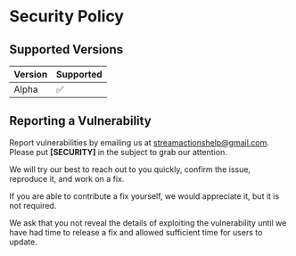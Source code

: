 # Security Policy

## Supported Versions

| Version | Supported          |
| ------- | ------------------ |
| Alpha   | :white_check_mark: |

## Reporting a Vulnerability

Report vulnerabilities by emailing us at [streamactionshelp@gmail.com](mailto:streamactionshelp@gmail.com?subject=%5BSECURITY%5D). Please put **[SECURITY]** in the subject to grab our attention.

We will try our best to reach out to you quickly, confirm the issue, reproduce it, and work on a fix.

If you are able to contribute a fix yourself, we would appreciate it, but it is not required.

We ask that you not reveal the details of exploiting the vulnerability until we have had time to release a fix and allowed sufficient time for users to update.

